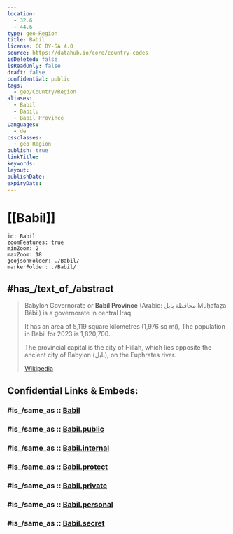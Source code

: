 ```yaml
---
location:
  - 32.6
  - 44.6
type: geo-Region
title: Babil
license: CC BY-SA 4.0
source: https://datahub.io/core/country-codes
isDeleted: false
isReadOnly: false
draft: false
confidential: public
tags:
  - geo/Country/Region
aliases:
  - Babil
  - Babilu
  - Babil Province
Languages:
  - de
cssclasses:
  - geo-Region
publish: true
linkTitle: 
keywords: 
layout: 
publishDate: 
expiryDate:
---
```


# [[Babil]]

```leaflet
id: Babil
zoomFeatures: true 
minZoom: 2 
maxZoom: 18
geojsonFolder: ./Babil/
markerFolder: ./Babil/
```

## #has_/text_of_/abstract 

> Babylon Governorate or **Babil Province** (Arabic: محافظة بابل Muḥāfaẓa Bābil) 
> is a governorate in central Iraq. 
> 
> It has an area of 5,119 square kilometres (1,976 sq mi), 
> The population in Babil for 2023 is 1,820,700. 
> 
> The provincial capital is the city of Hillah, 
> which lies opposite the ancient city of Babylon (بابل), on the Euphrates river.
>
> [Wikipedia](https://en.wikipedia.org/wiki/Babylon%20Governorate)

## Confidential Links & Embeds: 

### #is_/same_as :: [Babil](/_Standards/Earth/Continent/Asia/Asia~West/Iraq/Provinces~Iraq/Babil.md) 

### #is_/same_as :: [Babil.public](/_public/Earth/Continent/Asia/Asia~West/Iraq/Provinces~Iraq/Babil.public.md) 

### #is_/same_as :: [Babil.internal](/_internal/Earth/Continent/Asia/Asia~West/Iraq/Provinces~Iraq/Babil.internal.md) 

### #is_/same_as :: [Babil.protect](/_protect/Earth/Continent/Asia/Asia~West/Iraq/Provinces~Iraq/Babil.protect.md) 

### #is_/same_as :: [Babil.private](/_private/Earth/Continent/Asia/Asia~West/Iraq/Provinces~Iraq/Babil.private.md) 

### #is_/same_as :: [Babil.personal](/_personal/Earth/Continent/Asia/Asia~West/Iraq/Provinces~Iraq/Babil.personal.md) 

### #is_/same_as :: [Babil.secret](/_secret/Earth/Continent/Asia/Asia~West/Iraq/Provinces~Iraq/Babil.secret.md)

